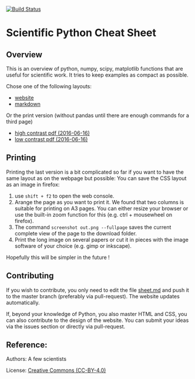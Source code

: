 [![Build Status](https://travis-ci.org/IPGP/scientific_python_cheat_sheet.svg?branch=master)](https://travis-ci.org/IPGP/scientific_python_cheat_sheet)

# Scientific Python Cheat Sheet

## Overview
This is an overview of python, numpy, scipy, matplotlib functions that are
useful for scientific work. It tries to keep examples as compact as possible.

Chose one of the following layouts:
* [website](https://ipgp.github.io/scientific_python_cheat_sheet)
* [markdown](sheet.md)

Or the print version (without pandas until there are enough commands for a
third page)

* [high contrast pdf (2016-06-16)](https://github.com/IPGP/scientific_python_cheat_sheet/raw/master/print_version/high_contrast.pdf)
* [low contrast pdf (2016-06-16)](https://github.com/IPGP/scientific_python_cheat_sheet/raw/master/print_version/low_contrast.pdf)

## Printing
Printing the last version is a bit complicated so far if you want to have the
same layout as on the webpage but possible: You can save the CSS layout as an
image in firefox: 

1. use `shift + f2` to open the web console. 
2. Arange the page as you want to print it. We found that two columns is
   suitable for printing on A3 pages. You can either resize your browser or use
   the built-in zoom function for this (e.g. ctrl + mousewheel on firefox).
3. The command `screenshot out.png --fullpage` saves the current complete view
   of the page to the download folder.
4. Print the long image on several papers or cut it in pieces with the image
   software of your choice (e.g. gimp or inkscape). 

Hopefully this will be simpler in the future !

## Contributing
If you wish to contribute, you only need to edit the file [sheet.md](sheet.md)
and push it to the master branch (preferably via pull-request). The website
updates automatically. 

If, beyond your knowledge of Python, you also master HTML and CSS, you can also
contribute to the design of the website. You can submit your ideas via the
issues section or directly via pull-request.

## Reference:
Authors: A few scientists

License: [Creative Commons (CC-BY-4.0)](LICENSE)
